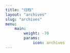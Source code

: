 ```yaml
---
title: "归档"
layout: "archives"
slug: "archives"
menu:
    main:
        weight: -70
        params: 
            icon: archives
---
```

